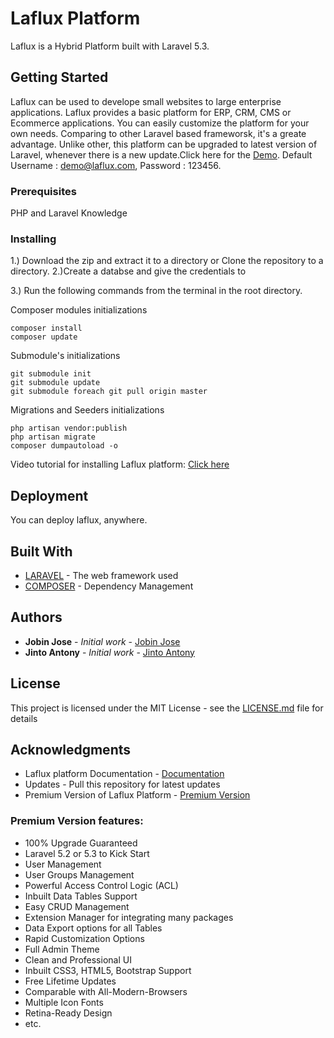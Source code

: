 # Laflux Platform

Laflux is a Hybrid Platform built with Laravel 5.3.

## Getting Started

Laflux can be used to develope small websites to large enterprise applications.
Laflux provides a basic platform for ERP, CRM, CMS or Ecommerce applications. You can easily customize the platform for your own needs. Comparing to other Laravel based frameworsk, it's a greate advantage. Unlike other, this platform can be upgraded to latest version of Laravel, whenever there is a new update.Click here for the [Demo](http://demo.laflux.com/admin/dashboard). Default Username : demo@laflux.com, Password : 123456.

### Prerequisites

PHP and Laravel Knowledge

### Installing

1.) Download the zip and extract it to a directory or Clone the repository to a directory.
2.)Create a databse and give the credentials to 

3.) Run the following commands from the terminal in the root directory.

Composer modules initializations
```
composer install
composer update
```

Submodule's initializations
```
git submodule init
git submodule update
git submodule foreach git pull origin master
```

Migrations and Seeders initializations
```
php artisan vendor:publish 
php artisan migrate
composer dumpautoload -o
```

Video tutorial for installing Laflux platform: [Click here](https://www.youtube.com/watch?v=nf7X-mTjHTs)

## Deployment

You can deploy laflux, anywhere.

## Built With

* [LARAVEL](https://laravel.com/) - The web framework used
* [COMPOSER](https://getcomposer.org/) - Dependency Management

## Authors

* **Jobin Jose** - *Initial work* - [Jobin Jose](https://github.com/Jobinjose01)
* **Jinto Antony** - *Initial work* - [Jinto Antony](https://github.com/JintoAntony)

## License

This project is licensed under the MIT License - see the [LICENSE.md](LICENSE.md) file for details

## Acknowledgments

* Laflux platform Documentation - [Documentation](http://docs.laflux.com/)
* Updates - Pull this repository for latest updates
* Premium Version of Laflux Platform - [Premium Version](http://extensionsvalley.com/downloads/laravel-admin-dashboard/)

### Premium Version features:
* 100% Upgrade Guaranteed
* Laravel 5.2 or 5.3 to Kick Start
* User Management
* User Groups Management
* Powerful Access Control Logic (ACL)
* Inbuilt Data Tables Support
* Easy CRUD Management
* Extension Manager for integrating many packages
* Data Export options for all Tables
* Rapid Customization Options
* Full Admin Theme
* Clean and Professional UI
* Inbuilt CSS3, HTML5, Bootstrap Support
* Free Lifetime Updates
* Comparable with All-Modern-Browsers
* Multiple Icon Fonts
* Retina-Ready Design
* etc.


